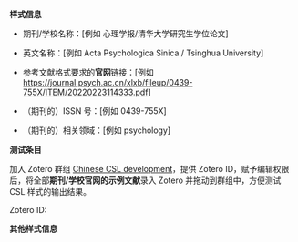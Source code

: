 <!-- 以下内容用于申请新的 CSL 样式。
如果反馈样式 bug 请删掉下列内容，并填写样式文件名、错误信息、预期结果、屏幕截图等信息。 -->


**样式信息**

<!-- 这些信息需要填写在 CSL 样式中，如果没有对应信息可以留空。 -->

- 期刊/学校名称：[例如 心理学报/清华大学研究生学位论文]

- 英文名称：[例如 Acta Psychologica Sinica / Tsinghua University]

- 参考文献格式要求的**官网**链接：[例如 <https://journal.psych.ac.cn/xlxb/fileup/0439-755X/ITEM/20220223114333.pdf>]

- （期刊的）ISSN 号：[例如 0439-755X]

- （期刊的）相关领域：[例如 psychology]
<!-- 从以下领域中选择最接近的
anthropology, astronomy, biology, botany, chemistry, communications,
engineering, geography, geology, history, humanities, law, linguistics,
literature, math, medicine, philosophy, physics, political_science, psychology,
science, social_science, sociology, theology, zoology
-->


**测试条目**

加入 Zotero 群组 [Chinese CSL development](https://www.zotero.org/groups/4677213/chinese_csl_development)，提供 Zotero ID，赋予编辑权限后，将全部**期刊/学校官网的示例文献**录入 Zotero 并拖动到群组中，方便测试 CSL 样式的输出结果。

Zotero ID:

<!-- 提示：
1. 在“期刊”或“学位论文”的 collection 中以期刊/学校名称创建 subcollection，并在其中添加示例文献。
2. “[GB/T 7714—2015](https://www.zotero.org/groups/4677213/chinese_csl_development/collections/8DYDWQVR)” 和 “[法学引注手册](https://www.zotero.org/groups/4677213/chinese_csl_development/collections/GTTN32IE)” 这两个 collection 分别录入了对应样式的示例文献。如果添加的文献与其中的条目比较接近，可以“创建条目副本”。
3. 不要修改其他 collection 的内容。
-->


**其他样式信息**
